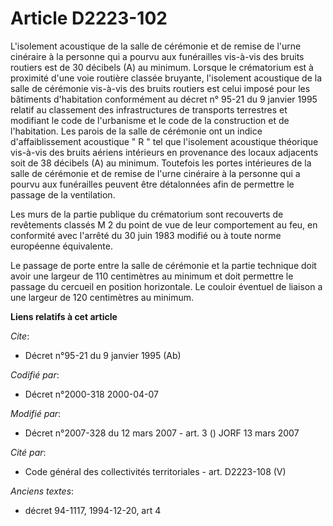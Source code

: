 # Article D2223-102

L'isolement acoustique de la salle de cérémonie et de remise de l'urne cinéraire à la personne qui a pourvu aux funérailles
vis-à-vis des bruits routiers est de 30 décibels (A) au minimum. Lorsque le crématorium est à proximité d'une voie routière
classée bruyante, l'isolement acoustique de la salle de cérémonie vis-à-vis des bruits routiers est celui imposé pour les
bâtiments d'habitation conformément au décret n° 95-21 du 9 janvier 1995 relatif au classement des infrastructures de
transports terrestres et modifiant le code de l'urbanisme et le code de la construction et de l'habitation. Les parois de la
salle de cérémonie ont un indice d'affaiblissement acoustique " R " tel que l'isolement acoustique théorique vis-à-vis des
bruits aériens intérieurs en provenance des locaux adjacents soit de 38 décibels (A) au minimum. Toutefois les portes
intérieures de la salle de cérémonie et de remise de l'urne cinéraire à la personne qui a pourvu aux funérailles peuvent être
détalonnées afin de permettre le passage de la ventilation. 

Les murs de la partie publique du crématorium sont recouverts de revêtements classés M 2 du point de vue de leur comportement
au feu, en conformité avec l'arrêté du 30 juin 1983 modifié ou à toute norme européenne équivalente. 

Le passage de porte entre la salle de cérémonie et la partie technique doit avoir une largeur de 110 centimètres au minimum
et doit permettre le passage du cercueil en position horizontale. Le couloir éventuel de liaison a une largeur de 120
centimètres au minimum.

**Liens relatifs à cet article**

_Cite_:

  - Décret n°95-21 du 9 janvier 1995 (Ab)

_Codifié par_:

  - Décret n°2000-318 2000-04-07

_Modifié par_:

  - Décret n°2007-328 du 12 mars 2007 - art. 3 () JORF 13 mars 2007

_Cité par_:

  - Code général des collectivités territoriales - art. D2223-108 (V)

_Anciens textes_:

  - décret 94-1117, 1994-12-20, art 4
